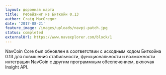```yaml
---
layout: дорожная карта
title:  Ребейзинг из Биткойн 0.13
author: Craig MacGregor
date: '2017-08-21'
feature_image: /images/uploads/navpi-patch.jpg
status: completed
externalUrl: https://www.navexplorer.com/block/1
---
```


NavCoin Core был обновлен в соответствии с исходным кодом Биткойна 0.13 для повышения стабильности, функциональности и возможности интеграции NavCoin с другим программным обеспечением, включая Insight&nbsp;API.
